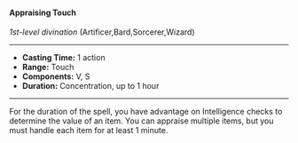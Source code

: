 #### Appraising Touch
*1st-level divination* (Artificer,Bard,Sorcerer,Wizard)
___
- **Casting Time:** 1 action
- **Range:** Touch
- **Components:** V, S
- **Duration:** Concentration, up to 1 hour
---
For the duration of the spell, you have advantage on
Intelligence checks to determine the value of an
item. You can appraise multiple items, but you must
handle each item for at least 1 minute.

